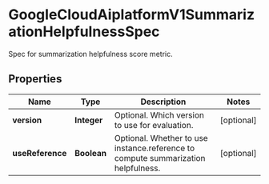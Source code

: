 

# GoogleCloudAiplatformV1SummarizationHelpfulnessSpec

Spec for summarization helpfulness score metric.

## Properties

| Name | Type | Description | Notes |
|------------ | ------------- | ------------- | -------------|
|**version** | **Integer** | Optional. Which version to use for evaluation. |  [optional] |
|**useReference** | **Boolean** | Optional. Whether to use instance.reference to compute summarization helpfulness. |  [optional] |



